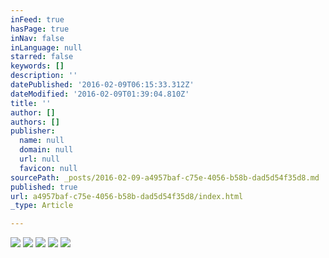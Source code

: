 ```yaml
---
inFeed: true
hasPage: true
inNav: false
inLanguage: null
starred: false
keywords: []
description: ''
datePublished: '2016-02-09T06:15:33.312Z'
dateModified: '2016-02-09T01:39:04.810Z'
title: ''
author: []
authors: []
publisher:
  name: null
  domain: null
  url: null
  favicon: null
sourcePath: _posts/2016-02-09-a4957baf-c75e-4056-b58b-dad5d54f35d8.md
published: true
url: a4957baf-c75e-4056-b58b-dad5d54f35d8/index.html
_type: Article

---
```

![](https://the-grid-user-content.s3-us-west-2.amazonaws.com/63155b59-8e1d-455a-a79d-ec69c6f7e2a5.jpg)
![](https://the-grid-user-content.s3-us-west-2.amazonaws.com/81d93b08-d6a5-4efb-b173-c4f13933fe76.jpg)
![](https://the-grid-user-content.s3-us-west-2.amazonaws.com/b25cb4bb-fa36-43a3-85c5-d8b4cc611914.jpg)
![](https://the-grid-user-content.s3-us-west-2.amazonaws.com/b1f4ac33-200e-4fb8-9c4a-5e2909a3aa41.jpg)
![](https://the-grid-user-content.s3-us-west-2.amazonaws.com/2b7c6c58-01a9-4eb0-8255-565453439c79.jpg)